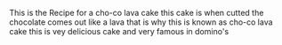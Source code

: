 This is the Recipe for a cho-co lava cake
this cake is when cutted the chocolate comes out like a lava that is why this is known as cho-co lava cake
this is vey delicious cake and very famous in domino's